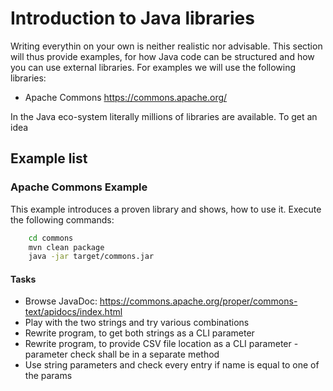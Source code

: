 # Introduction to Java libraries

Writing everythin on your own is neither realistic nor advisable. This section will thus provide examples, for how Java code can be structured and how you can use external libraries. For examples we will use the following libraries:
* Apache Commons https://commons.apache.org/

In the Java eco-system literally millions of libraries are available. To get an idea 

## Example list

### Apache Commons Example
This example introduces a proven library and shows, how to use it. Execute the following commands:
```bash
    cd commons
    mvn clean package
    java -jar target/commons.jar
```

#### Tasks
* Browse JavaDoc: https://commons.apache.org/proper/commons-text/apidocs/index.html
* Play with the two strings and try various combinations
* Rewrite program, to get both strings as a CLI parameter
* Rewrite program, to provide CSV file location as a CLI parameter - parameter check shall be in a separate method
* Use string parameters and check every entry if name is equal to one of the params
